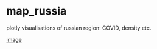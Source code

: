 # map_russia
plotly visualisations of russian region: COVID, density etc.

[image](https://github.com/khamzovich/map_russia/tree/main/images/sick_per_mln.png)
